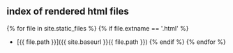 ## index of rendered html files

{% for file in site.static_files %}
  {% if file.extname == '.html' %}
* [{{ file.path }}]({{ site.baseurl }}{{ file.path }})
  {% endif %}
{% endfor %}
